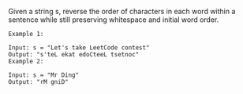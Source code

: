 Given a string s, reverse the order of characters in each word within a sentence while still preserving whitespace and initial word order.


```
Example 1:

Input: s = "Let's take LeetCode contest"
Output: "s'teL ekat edoCteeL tsetnoc"
Example 2:

Input: s = "Mr Ding"
Output: "rM gniD"
```
